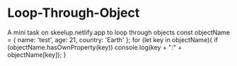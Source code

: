 # Loop-Through-Object
A mini task on skeelup.netlify.app to loop through objects
const objectName = {
name: 'test',
age: 21,
country: 'Earth'
};
for (let key in objectName){
if (objectName.hasOwnProperty(key))
console.log(key + ":" + objectName[key]);
}
